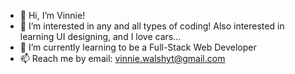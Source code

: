 - 👋 Hi, I’m Vinnie!
- 👀 I’m interested in any and all types of coding! Also interested in learning UI designing, and I love cars...
- 🌱 I’m currently learning to be a Full-Stack Web Developer
- 📫 Reach me by email: vinnie.walshyt@gmail.com

<!---
TheVinnievinstar/TheVinnievinstar is a ✨ special ✨ repository because its `README.md` (this file) appears on your GitHub profile.
You can click the Preview link to take a look at your changes.
--->
